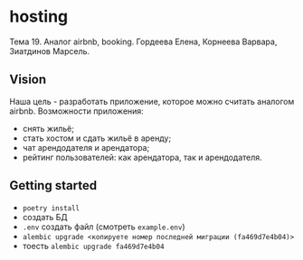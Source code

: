 # hosting
Тема 19. Аналог airbnb, booking. 
Гордеева Елена, Корнеева Варвара, Зиатдинов Марсель.
## Vision
Наша цель - разработать приложение, которое можно считать аналогом airbnb.
Возможности приложения:
- снять жильё;
- стать хостом и сдать жильё в аренду;
- чат арендодателя и арендатора;
- рейтинг пользователей: как арендатора, так и арендодателя.





## Getting started
- `poetry install`
- создать БД
- `.env` создать файл (смотреть `example.env`)
- `alembic upgrade <копируете номер последней миграции (fa469d7e4b04)>`
- тоесть `alembic upgrade fa469d7e4b04`